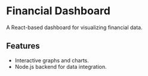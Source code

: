 # Financial Dashboard

A React-based dashboard for visualizing financial data.

## Features
- Interactive graphs and charts.
- Node.js backend for data integration.

